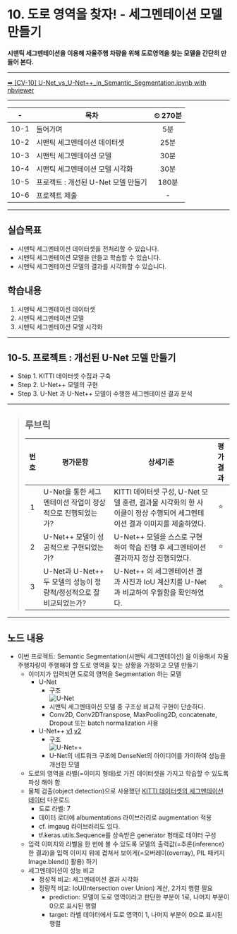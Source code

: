 # 10. 도로 영역을 찾자! - 세그멘테이션 모델 만들기

**시맨틱 세그멘테이션을 이용해 자율주행 차량을 위해 도로영역을 찾는 모델을 간단히 만들어 본다.**

---

[➡ [CV-10] U-Net_vs_U-Net++_in_Semantic_Segmentation.ipynb with nbviewer](https://nbviewer.org/github/HRPzz/AIFFEL/blob/main/GOING_DEEPER_CV/Node_10/%5BCV-10%5D%20U-Net_vs_U-Net%2B%2B_in_Semantic_Segmentation.ipynb)

---

|-|목차|⏲ 270분|
|:---:|---|:---:|
|10-1| 들어가며 | 5분|
|10-2| 시맨틱 세그멘테이션 데이터셋 | 25분|
|10-3| 시맨틱 세그멘테이션 모델 | 30분|
|10-4| 시맨틱 세그멘테이션 모델 시각화 | 30분|
|10-5| 프로젝트 : 개선된 U-Net 모델 만들기 | 180분|
|10-6| 프로젝트 제출 |-|

---

## 실습목표

- 시맨틱 세그멘테이션 데이터셋을 전처리할 수 있습니다.
- 시맨틱 세그멘테이션 모델을 만들고 학습할 수 있습니다.
- 시맨틱 세그멘테이션 모델의 결과를 시각화할 수 있습니다.

## 학습내용

1. 시맨틱 세그멘테이션 데이터셋
2. 시맨틱 세그멘테이션 모델
3. 시맨틱 세그멘테이션 모델 시각화

---

## 10-5. 프로젝트 : 개선된 U-Net 모델 만들기

- Step 1. KITTI 데이터셋 수집과 구축
- Step 2. U-Net++ 모델의 구현
- Step 3. U-Net 과 U-Net++ 모델이 수행한 세그멘테이션 결과 분석

---

>## **루브릭**
>
>|번호|평가문항|상세기준|평가결과|
>|:---:|---|---|:---:|
>|1|U-Net을 통한 세그멘테이션 작업이 정상적으로 진행되었는가?|KITTI 데이터셋 구성, U-Net 모델 훈련, 결과물 시각화의 한 사이클이 정상 수행되어 세그멘테이션 결과 이미지를 제출하였다.|⭐|
>|2|U-Net++ 모델이 성공적으로 구현되었는가?|U-Net++ 모델을 스스로 구현하여 학습 진행 후 세그멘테이션 결과까지 정상 진행되었다.|⭐|
>|3|U-Net과 U-Net++ 두 모델의 성능이 정량적/정성적으로 잘 비교되었는가?|U-Net++ 의 세그멘테이션 결과 사진과 IoU 계산치를 U-Net과 비교하여 우월함을 확인하였다.|⭐|

---

## 노드 내용

- 이번 프로젝트: Semantic Segmentation(시맨틱 세그멘테이션) 을 이용해서 자율주행차량이 주행해야 할 도로 영역을 찾는 상황을 가정하고 모델 만들기
  - 이미지가 입력되면 도로의 영역을 Segmentation 하는 모델
    - U-Net
      - 구조<br>![U-Net](https://d3s0tskafalll9.cloudfront.net/media/images/u-net_1kfpgqE.max-800x600.png)
      - 시맨틱 세그멘테이션 모델 중 구조상 비교적 구현이 단순하다.
      - Conv2D, Conv2DTranspose, MaxPooling2D, concatenate, Dropout 또는 batch normalization 사용
    - U-Net++ [v1](https://arxiv.org/abs/1807.10165) [v2](https://arxiv.org/abs/1912.05074)
      - 구조<br>![U-Net++](https://d3s0tskafalll9.cloudfront.net/media/images/GC-5-P-UNPP.max-800x600.png)
      - U-Net의 네트워크 구조에 DenseNet의 아이디어를 가미하여 성능을 개선한 모델
  - 도로의 영역을 라벨(=이미지 형태)로 가진 데이터셋을 가지고 학습할 수 있도록 파싱 해야 함
  - 물체 검출(object detection)으로 사용했던 [KITTI 데이터셋의 세그멘테이션 데이터](http://www.cvlibs.net/datasets/kitti/eval_semantics.php) 다운로드
    - 도로 라벨: 7
    - 데이터 로더에 albumentations 라이브러리로 augmentation 적용
    - cf. imgaug 라이브러리도 있다.
    - tf.keras.utils.Sequence를 상속받은 generator 형태로 데이터 구성
  - 입력 이미지와 라벨을 한 번에 볼 수 있도록 모델의 출력값(=추론(inference)한 결과)을 입력 이미지 위에 겹쳐서 보이게(=오버레이(overray), PIL 패키지 Image.blend() 활용) 하기
  - 세그멘테이션이 성능 비교
    - 정성적 비교: 세그멘테이션 결과 시각화
    - 정량적 비교: IoU(Intersection over Union) 계산, 2가지 행렬 필요
      - prediction: 모델이 도로 영역이라고 판단한 부분이 1로, 나머지 부분이 0으로 표시된 행렬
      - target: 라벨 데이터에서 도로 영역이 1, 나머지 부분이 0으로 표시된 행렬
